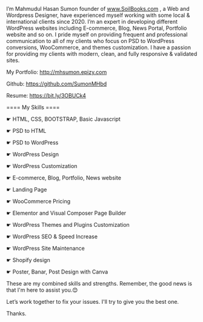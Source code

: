 I’m Mahmudul Hasan Sumon founder of www.SoilBooks.com , a Web and Wordpress Designer, have experienced myself working with some local & international clients since 2020. I’m an expert in developing different WordPress websites including E-commerce, Blog, News Portal, Portfolio website and so on. I pride myself on providing frequent and professional communication to all of my clients who focus on PSD to WordPress conversions, WooCommerce, and themes customization. I have a passion for providing my clients with modern, clean, and fully responsive & validated sites.

My Portfolio: http://mhsumon.epizy.com

Github: https://github.com/SumonMHbd

Resume: https://bit.ly/3OBUCk4

==== My Skills ====

☛ HTML, CSS, BOOTSTRAP, Basic Javascript

☛ PSD to HTML

☛ PSD to WordPress

☛ WordPress Design

☛ WordPress Customization

☛ E-commerce, Blog, Portfolio, News website

☛ Landing Page

☛ WooCommerce Pricing

☛ Elementor and Visual Composer Page Builder

☛ WordPress Themes and Plugins Customization

☛ WordPress SEO & Speed Increase

☛ WordPress Site Maintenance

☛ Shopify design

☛ Poster, Banar, Post Design with Canva 


These are my combined skills and strengths. Remember, the good news is that I'm here to assist you.😊

Let’s work together to fix your issues. I'll try to give you the best one. 

Thanks.
